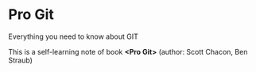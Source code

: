 # Pro Git
Everything you need to know about GIT

This is a self-learning note of book **\<Pro Git>** (author: Scott Chacon, Ben Straub)
